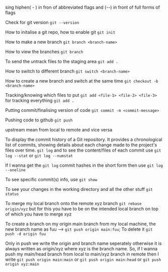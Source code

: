 sing hiphen( - ) in fron of abbreviated flags and (--) in front of full forms of flags

Check for git version
`git --version`

How to initalise a git repo, how to enable git
`git init`

How to make a new branch
`git branch <branch-name>`

How to view the branches
`git branch`

To send the untrack files to the staging area 
`git add .`

How to switch to different branch
`git switch <branch-name>`

How to create a new branch and switch at the same time
`git checkout -b <branch-name>`

Tracking/knowing which files to put
`git add <file-1> <file-2> <file-3>`
for tracking everything
`git add .`

Putting commit/finalising version of code
`git commit -m <commit-message>`

Pushing code to github
`git push`

upstream mean from local to remote and vice versa

To display the commit history of a Git repository. It provides a chronological list of commits, showing details about each change made to the project's files over time.
`git log` and to see the content/files of each commit use `git log --stat` or `git log --numstat`

If I wanna get the `git log` commit hashes in the short form then use `git log --oneline`

To see specific commit(s) info, use `git show`

To see your changes in the working directory and all the other stuff `git status`

To merge my local branch onto the remote xyz branch `git rebase origin/xyz` but for this you have to be on the intended local branch on top of which you have to merge xyz

To create a branch on my origin main branch from my local machine, the new branch name as fuu --> `git push origin main:fuu`; To delete it `git push -d origin fuu`

Only in push we write the origin and branch name seperately otherwise it is always written as origin/xyz where xyz is the branch name.
So, if I wanna push my main/head branch from local to main/xyz branch in remote then I write `git push origin main:main` or `git push origin main:head` or `git push origin xyz:main`

